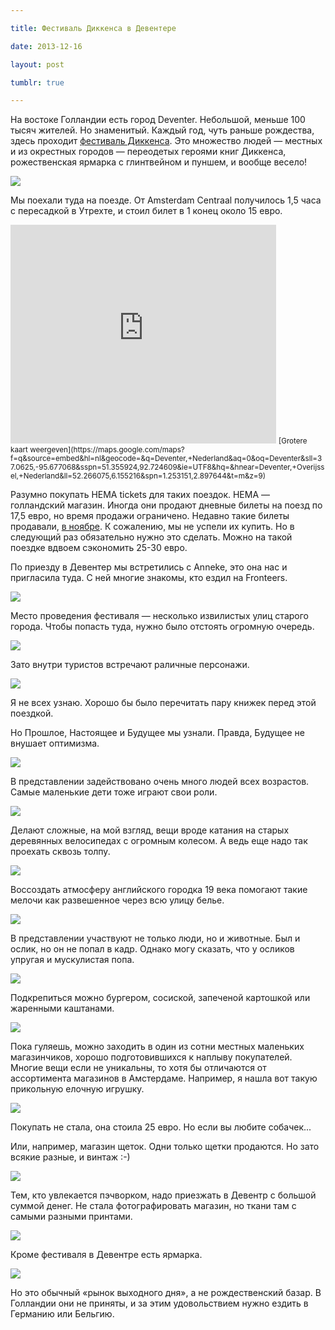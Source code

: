 ```yaml
---

title: Фестиваль Диккенса в Девентере

date: 2013-12-16

layout: post

tumblr: true

---
```

На востоке Голландии есть город Deventer. Небольшой, меньше 100 тысяч жителей. Но знаменитый. Каждый год, чуть раньше рождества, здесь проходит [фестиваль Диккенса](http://www.dickensfestijn.nl/). Это множество людей — местных и из окрестных городов — переодетых героями книг Диккенса, рожественская ярмарка с глинтвейном и пуншем, и вообще весело!

[](http://fotki.yandex.ru/users/toivonens/view/512681/)
[![](http://img-fotki.yandex.ru/get/9313/14441195.2c/0_7d2a9_bace8074_L.jpg)](http://fotki.yandex.ru/users/toivonens/view/512681/)
<excerpt/>

Мы поехали туда на поезде. От Amsterdam Centraal получилось 1,5 часа с пересадкой в Утрехте, и стоил билет в 1 конец около 15 евро.

<iframe src="https://maps.google.com/maps?f=q&amp;source=s_q&amp;hl=nl&amp;geocode=&amp;q=Deventer,+Nederland&amp;aq=0&amp;oq=Deventer&amp;sll=37.0625,-95.677068&amp;sspn=51.355924,92.724609&amp;ie=UTF8&amp;hq=&amp;hnear=Deventer,+Overijssel,+Nederland&amp;ll=52.266075,6.155216&amp;spn=1.253151,2.897644&amp;t=m&amp;z=9&amp;output=embed" width="425" height="350" frameborder="0"></iframe>
<small>[Grotere kaart weergeven](https://maps.google.com/maps?f=q&amp;source=embed&amp;hl=nl&amp;geocode=&amp;q=Deventer,+Nederland&amp;aq=0&amp;oq=Deventer&amp;sll=37.0625,-95.677068&amp;sspn=51.355924,92.724609&amp;ie=UTF8&amp;hq=&amp;hnear=Deventer,+Overijssel,+Nederland&amp;ll=52.266075,6.155216&amp;spn=1.253151,2.897644&amp;t=m&amp;z=9)</small>

Разумно покупать HEMA tickets для таких поездок. HEMA — голландский магазин. Иногда они продают дневные билеты на поезд по 17,5 евро, но время продажи ограничено. Недавно такие билеты продавали, [в ноябре](http://www.treinreiziger.nl/reizen/kortingsacties/goedkope_treinkaartjes_hema:_ns_dagkaart_actie_najaar_2013-145785). К сожалению, мы не успели их купить. Но в следующий раз обязательно нужно это сделать. Можно на такой поездке вдвоем сэкономить 25-30 евро.

По приезду в Девентер мы встретились с Anneke, это она нас и пригласила туда. С ней многие знакомы, кто ездил на Fronteers.

[](http://fotki.yandex.ru/users/toivonens/view/512719/)
[![](http://img-fotki.yandex.ru/get/9493/14441195.2c/0_7d2cf_5619f3a3_L.jpg)](http://fotki.yandex.ru/users/toivonens/view/512719/)

Место проведения фестиваля — несколько извилистых улиц старого города. Чтобы попасть туда, нужно было отстоять огромную очередь.

[](http://fotki.yandex.ru/users/toivonens/view/512679/)
[![](http://img-fotki.yandex.ru/get/9494/14441195.2c/0_7d2a7_69a8169_L.jpg)](http://fotki.yandex.ru/users/toivonens/view/512679/)

Зато внутри туристов встречают раличные персонажи.

[](http://fotki.yandex.ru/users/toivonens/view/512718/)
[![](http://img-fotki.yandex.ru/get/6724/14441195.2c/0_7d2ce_50719118_L.jpg)](http://fotki.yandex.ru/users/toivonens/view/512718/)

Я не всех узнаю. Хорошо бы было перечитать пару книжек перед этой поездкой.

Но Прошлое, Настоящее и Будущее мы узнали. Правда, Будущее не внушает оптимизма.

[](http://fotki.yandex.ru/users/toivonens/view/512691/)
[![](http://img-fotki.yandex.ru/get/9301/14441195.2c/0_7d2b3_fbaac3ce_L.jpg)](http://fotki.yandex.ru/users/toivonens/view/512691/)

В представлении задействовано очень много людей всех возрастов. Самые маленькие дети тоже играют свои роли.

[](http://fotki.yandex.ru/users/toivonens/view/512689/)
[![](http://img-fotki.yandex.ru/get/9760/14441195.2c/0_7d2b1_bba8c803_L.jpg)](http://fotki.yandex.ru/users/toivonens/view/512689/)

Делают сложные, на мой взгляд, вещи вроде катания на старых деревянных велосипедах с огромным колесом. А ведь еще надо так проехать сквозь толпу.

[](http://fotki.yandex.ru/users/toivonens/view/512671/)
[![](http://img-fotki.yandex.ru/get/9826/14441195.2c/0_7d29f_68087dcb_L.jpg)](http://fotki.yandex.ru/users/toivonens/view/512671/)

Воссоздать атмосферу английского городка 19 века помогают такие мелочи как развешенное через всю улицу белье.

[](http://fotki.yandex.ru/users/toivonens/view/512676/)
[![](http://img-fotki.yandex.ru/get/9760/14441195.2c/0_7d2a4_94f40497_L.jpg)](http://fotki.yandex.ru/users/toivonens/view/512676/)

В представлении участвуют не только люди, но и животные. Был и ослик, но он не попал в кадр. Однако могу сказать, что у осликов упругая и мускулистая попа.

[](http://fotki.yandex.ru/users/toivonens/view/512693/)
[![](http://img-fotki.yandex.ru/get/9760/14441195.2c/0_7d2b5_aee6e1e3_L.jpg)](http://fotki.yandex.ru/users/toivonens/view/512693/)

Подкрепиться можно бургером, сосиской, запеченой картошкой или жаренными каштанами.

[](http://fotki.yandex.ru/users/toivonens/view/512683/)
[![](http://img-fotki.yandex.ru/get/9808/14441195.2c/0_7d2ab_170784ef_L.jpg)](http://fotki.yandex.ru/users/toivonens/view/512683/)

Пока гуляешь, можно заходить в один из сотни местных маленьких магазинчиков, хорошо подготовившихся к наплыву покупателей. Многие вещи если не уникальны, то хотя бы отличаются от ассортимента магазинов в Амстердаме. Например, я нашла вот такую прикольную елочную игрушку.

[](http://fotki.yandex.ru/users/toivonens/view/512709/)
[![](http://img-fotki.yandex.ru/get/9313/14441195.2c/0_7d2c5_67f1f4ce_L.jpg)](http://fotki.yandex.ru/users/toivonens/view/512709/)

Покупать не стала, она стоила 25 евро. Но если вы любите собачек...

Или, например, магазин щеток. Одни только щетки продаются. Но зато всякие разные, и винтаж :-)

[](http://fotki.yandex.ru/users/toivonens/view/512705/)
[![](http://img-fotki.yandex.ru/get/9313/14441195.2c/0_7d2c1_b40ed5af_L.jpg)](http://fotki.yandex.ru/users/toivonens/view/512705/)

Тем, кто увлекается пэчворком, надо приезжать в Девентр с большой суммой денег. Не стала фотографировать магазин, но ткани там с самыми разными принтами.

[](http://fotki.yandex.ru/users/toivonens/view/512707/)
[![](http://img-fotki.yandex.ru/get/9313/14441195.2c/0_7d2c3_8a10f9cf_L.jpg)](http://fotki.yandex.ru/users/toivonens/view/512707/)

Кроме фестиваля в Девентре есть ярмарка.

[](http://fotki.yandex.ru/users/toivonens/view/512694/)
[![](http://img-fotki.yandex.ru/get/9510/14441195.2c/0_7d2b6_dfd31249_L.jpg)](http://fotki.yandex.ru/users/toivonens/view/512694/)

Но это обычный «рынок выходного дня», а не рождественский базар. В Голландии они не приняты, и за этим удовольствием нужно ездить в Германию или Бельгию.
